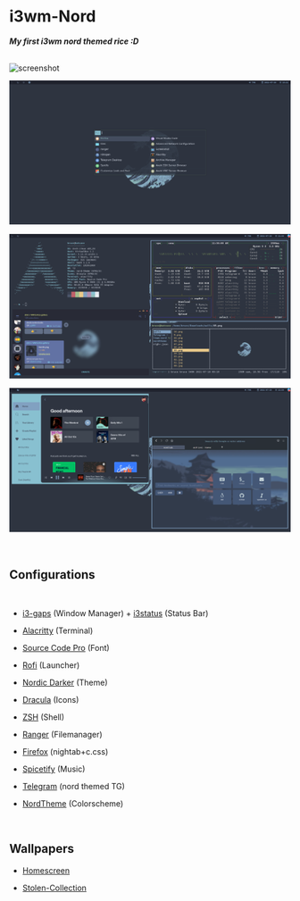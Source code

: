 # **i3wm-Nord**

**_My first i3wm nord themed rice :D_**
<br>
<br>

![screenshot](https://raw.githubusercontent.com/Shivshreyas/i3wm-nord-dotfiles/main/Screenshots/nord%20cover.png)
<br>

![screenshot](<https://raw.githubusercontent.com/Shivshreyas/i3wm-my-nord-rice/main/Screenshots/final%20rice(nord)3.png>)
<br>

![screenshot](<https://raw.githubusercontent.com/Shivshreyas/i3wm-my-nord-rice/main/Screenshots/final%20rice(nord).png>)
<br>

![screenshot](<https://raw.githubusercontent.com/Shivshreyas/i3wm-my-nord-rice/main/Screenshots/final%20rice(nord)2.png>)

<br>

## Configurations

<br>

- [i3-gaps](<https://github.com/Shivshreyas/i3wm-my-nord-rice/tree/main/i3-nord(%20withi3bar)/i3>) (Window Manager) +
  [i3status](<https://github.com/Shivshreyas/i3wm-my-nord-rice/tree/main/i3-nord(%20withi3bar)/i3status>) (Status Bar)

- [Alacritty](<https://github.com/Shivshreyas/i3wm-my-nord-rice/tree/main/i3-nord(%20withi3bar)/alacritty>) (Terminal)

- [Source Code Pro](https://archlinux.org/packages/extra/any/adobe-source-code-pro-fonts/) (Font)

- [Rofi](https://github.com/sarveshspatil111/Dotfiles/tree/main/.config/rofi) (Launcher)

- [Nordic Darker](https://www.gnome-look.org/p/1267246/) (Theme)

- [Dracula](https://draculatheme.com/gtk) (Icons)

- [ZSH](<https://github.com/Shivshreyas/i3wm-my-nord-rice/blob/main/i3-nord(%20withi3bar)/.zshrc>) (Shell)

- [Ranger](<https://github.com/Shivshreyas/i3wm-my-nord-rice/tree/main/i3-nord(%20withi3bar)/ranger>) (Filemanager)

- [Firefox](<https://github.com/Shivshreyas/i3wm-my-nord-rice/tree/main/i3-nord(%20withi3bar)/firefox/chrome>) (nightab+c.css)

- [Spicetify](https://github.com/khanhas/spicetify-cli) (Music)
- [Telegram](https://github.com/gilbertw1/telegram-nord-theme) (nord themed TG)

- [NordTheme](https://www.nordtheme.com/) (Colorscheme)

<br>

## Wallpapers

- [Homescreen](<https://raw.githubusercontent.com/Shivshreyas/i3wm-my-nord-rice/main/i3-nord(%20withi3bar)/walls/85.png>)

- [Stolen-Collection](<https://github.com/Shivshreyas/i3wm-my-nord-rice/tree/main/i3-nord(%20withi3bar)/walls>)
